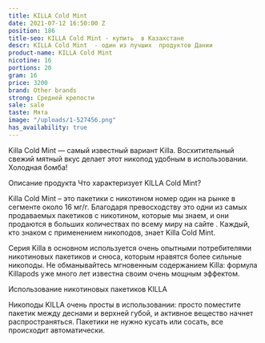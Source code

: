 ```yaml
---
title: KILLA Cold Mint
date: 2021-07-12 16:50:00 Z
position: 186
title-seo: KILLA Cold Mint - купить  в Казахстане
descr: KILLA Cold Mint  - один из лучших  продуктов Дании
product-name: KILLA Cold Mint
nicotine: 16
portions: 20
gram: 16
price: 3200
brand: Other brands
strong: Средней крепости
sale: sale
taste: Мята
image: "/uploads/1-527456.png"
has_availability: true
---
```


Killa Cold Mint — самый известный вариант Killa. Восхитительный свежий мятный вкус делает этот никопод удобным в использовании. Холодная бомба!


Описание продукта
Что характеризует KILLA Cold Mint?

Killa Cold Mint – это пакетики с никотином номер один на рынке в сегменте около 16 мг/г. Благодаря превосходству это одни из самых продаваемых пакетиков с никотином, которые мы знаем, и они продаются в больших количествах по всему миру на сайте . Каждый, кто знаком с применением никоподов, знает Killa Cold Mint.

Серия Killa в основном используется очень опытными потребителями никотиновых пакетиков и снюса, которым нравятся более сильные никоподы. Не обманывайтесь мгновенным содержанием Killa: формула Killapods уже много лет известна своим очень мощным эффектом.

Использование никотиновых пакетиков KILLA

Никоподы KILLA очень просты в использовании: просто поместите пакетик между деснами и верхней губой, и активное вещество начнет распространяться. Пакетики не нужно кусать или сосать, все происходит автоматически.